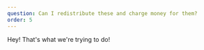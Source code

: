```yaml
---
question: Can I redistribute these and charge money for them?
order: 5
---
```


Hey! That's what we're trying to do!